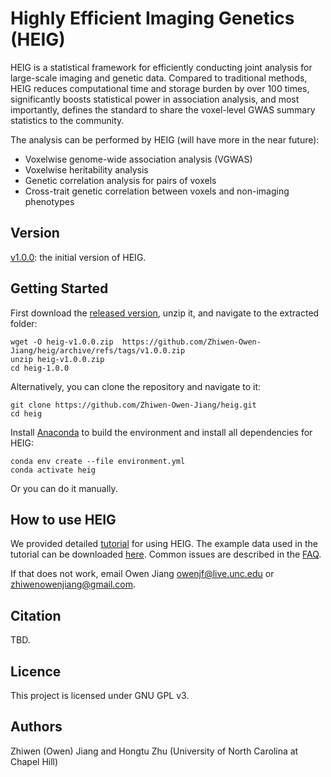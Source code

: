 # Highly Efficient Imaging Genetics (HEIG)
HEIG is a statistical framework for efficiently conducting joint analysis for large-scale imaging and genetic data. Compared to traditional methods, HEIG reduces computational time and storage burden by over 100 times, significantly boosts statistical power in association analysis, and most importantly, defines the standard to share the voxel-level GWAS summary statistics to the community. 

The analysis can be performed by HEIG (will have more in the near future):
- Voxelwise genome-wide association analysis (VGWAS)
- Voxelwise heritability analysis
- Genetic correlation analysis for pairs of voxels
- Cross-trait genetic correlation between voxels and non-imaging phenotypes

## Version
[v1.0.0](https://github.com/Zhiwen-Owen-Jiang/heig/releases/tag/v1.0.0): the initial version of HEIG.

## Getting Started
First download the [released version](https://github.com/Zhiwen-Owen-Jiang/heig/releases/tag/v1.0.0), unzip it, and navigate to the extracted folder:
```
wget -O heig-v1.0.0.zip  https://github.com/Zhiwen-Owen-Jiang/heig/archive/refs/tags/v1.0.0.zip
unzip heig-v1.0.0.zip
cd heig-1.0.0
```
Alternatively, you can clone the repository and navigate to it:
```
git clone https://github.com/Zhiwen-Owen-Jiang/heig.git
cd heig
```
Install [Anaconda](https://www.anaconda.com) to build the environment and install all dependencies for HEIG:
```
conda env create --file environment.yml
conda activate heig
```
Or you can do it manually. 

## How to use HEIG
We provided detailed [tutorial](https://github.com/Zhiwen-Owen-Jiang/heig/wiki) for using HEIG. The example data used in the tutorial can be downloaded [here](https://zenodo.org/records/11075259). Common issues are described in the [FAQ](https://github.com/Zhiwen-Owen-Jiang/heig/wiki/FAQ).

If that does not work, email Owen Jiang <owenjf@live.unc.edu> or <zhiwenowenjiang@gmail.com>.

## Citation
TBD.

## Licence
This project is licensed under GNU GPL v3.

## Authors
Zhiwen (Owen) Jiang and Hongtu Zhu (University of North Carolina at Chapel Hill)
